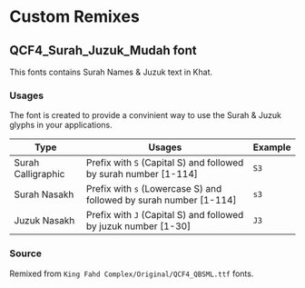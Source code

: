 # Custom Remixes

## QCF4_Surah_Juzuk_Mudah font

This fonts contains Surah Names & Juzuk text in Khat.

### Usages

The font is created to provide a convinient way to use the Surah & Juzuk glyphs in your applications.

| Type | Usages | Example |
|---|----|---|
| Surah Calligraphic | Prefix with `S` (Capital S) and followed by surah number [1-114] | `S3` |
| Surah Nasakh | Prefix with `s` (Lowercase S) and followed by surah number [1-114] | `s3` |
| Juzuk Nasakh | Prefix with `J` (Capital S) and followed by juzuk number [1-30] | `J3` |

### Source

Remixed from `King Fahd Complex/Original/QCF4_QBSML.ttf` fonts. 